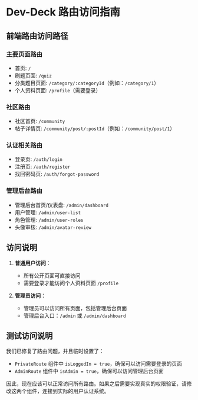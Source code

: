 # Dev-Deck 路由访问指南

## 前端路由访问路径

### 主要页面路由
- 首页: `/`
- 刷题页面: `/quiz`
- 分类题目页面: `/category/:categoryId`（例如：`/category/1`）
- 个人资料页面: `/profile`（需要登录）

### 社区路由
- 社区首页: `/community`
- 帖子详情页: `/community/post/:postId`（例如：`/community/post/1`）

### 认证相关路由
- 登录页: `/auth/login`
- 注册页: `/auth/register`
- 找回密码页: `/auth/forgot-password`

### 管理后台路由
- 管理后台首页/仪表盘: `/admin/dashboard`
- 用户管理: `/admin/user-list`
- 角色管理: `/admin/user-roles`
- 头像审核: `/admin/avatar-review`

## 访问说明

1. **普通用户访问**：
   - 所有公开页面可直接访问
   - 需要登录才能访问个人资料页面 `/profile`

2. **管理员访问**：
   - 管理员可以访问所有页面，包括管理后台页面
   - 管理后台入口：`/admin` 或 `/admin/dashboard`

## 测试访问说明

我们已修复了路由问题，并且临时设置了：
- `PrivateRoute` 组件中 `isLoggedIn = true`，确保可以访问需要登录的页面
- `AdminRoute` 组件中 `isAdmin = true`，确保可以访问管理后台页面

因此，现在应该可以正常访问所有路由。如果之后需要实现真实的权限验证，请修改这两个组件，连接到实际的用户认证系统。 